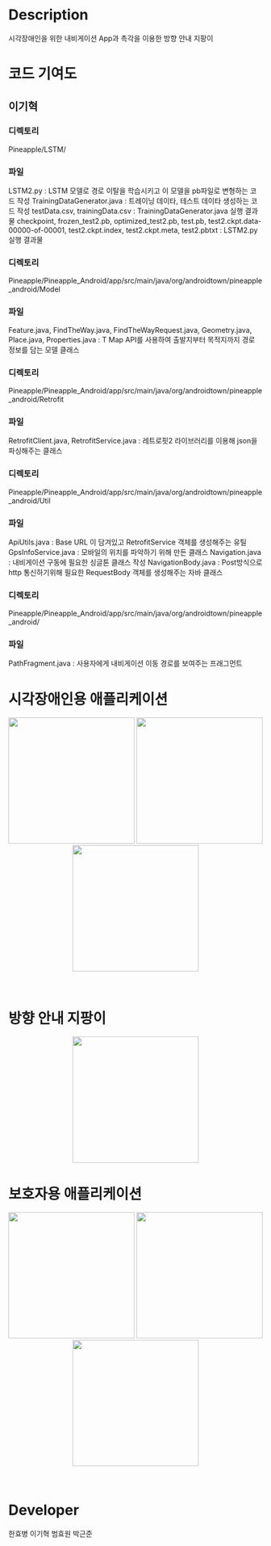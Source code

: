 # Description #
시각장애인을 위한 내비게이션 App과 촉각을 이용한 방향 안내 지팡이

# 코드 기여도 #

## 이기혁 ##
### 디렉토리 ###
Pineapple/LSTM/
### 파일 ###
LSTM2.py : LSTM 모델로 경로 이탈을 학습시키고 이 모델을 pb파일로 변형하는 코드 작성
TrainingDataGenerator.java : 트레이닝 데이타, 테스트 데이타 생성하는 코드 작성
testData.csv, trainingData.csv : TrainingDataGenerator.java 실행 결과물
checkpoint, frozen_test2.pb, optimized_test2.pb, test.pb, test2.ckpt.data-00000-of-00001, test2.ckpt.index, test2.ckpt.meta, test2.pbtxt : LSTM2.py 실행 결과물

### 디렉토리 ###
Pineapple/Pineapple_Android/app/src/main/java/org/androidtown/pineapple_android/Model
### 파일 ###
Feature.java, FindTheWay.java, FindTheWayRequest.java, Geometry.java, Place.java, Properties.java : T Map API를 사용하여 출발지부터 목적지까지 경로 정보를 담는 모델 클래스

### 디렉토리 ###
Pineapple/Pineapple_Android/app/src/main/java/org/androidtown/pineapple_android/Retrofit
### 파일 ###
RetrofitClient.java, RetrofitService.java : 레트로핏2 라이브러리를 이용해 json을 파싱해주는 클래스

### 디렉토리 ###
Pineapple/Pineapple_Android/app/src/main/java/org/androidtown/pineapple_android/Util
### 파일 ###
ApiUtils.java : Base URL 이 담겨있고 RetrofitService 객체를 생성해주는 유틸
GpsInfoService.java : 모바일의 위치를 파악하기 위해 만든 클래스
Navigation.java : 내비게이션 구동에 필요한 싱글톤 클래스 작성
NavigationBody.java : Post방식으로 http 통신하기위해 필요한 RequestBody 객체를 생성해주는 자바 클래스

### 디렉토리 ###
Pineapple/Pineapple_Android/app/src/main/java/org/androidtown/pineapple_android/
### 파일 ###
PathFragment.java : 사용자에게 내비게이션 이동 경로를 보여주는 프래그먼트

 
# 시각장애인용 애플리케이션 #
<p align="center">
  <img src="sources/1.png" width="250"/>
  <img src="sources/6.png" width="250"/>
  <img src="sources/7.png" width="250"/>
</p>
<br>

# 방향 안내 지팡이 #
<p align="center">
  <img src="sources/5.jpg" width="250"/>
</p>


# 보호자용 애플리케이션 #
<p align="center">
  <img src="sources/3.jpg" width="250"/>
  <img src="sources/2.jpg" width="250"/>
  <img src="sources/4.jpg" width="250"/>
</p>
<br>


# Developer #
한효병 이기혁 범효원 박근준


